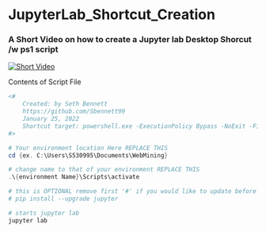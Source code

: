 # JupyterLab_Shortcut_Creation

### A Short Video on how to create a Jupyter lab Desktop Shorcut /w ps1 script
[![Short Video](http://img.youtube.com/vi/z4rUOiE7YNY/0.jpg)](http://www.youtube.com/watch?v=z4rUOiE7YNY "How to Create a Jupyter Lab Shortcut")


Contents of Script File
```Powershell
<#	
	Created: by Seth Bennett
	https://github.com/Sbennett99
	January 25, 2022
	Shortcut target: powershell.exe -ExecutionPolicy Bypass -NoExit -File {The File Location of the script}
#>

# Your environment location Here REPLACE THIS
cd {ex. C:\Users\S530995\Documents\WebMining} 

# change name to that of your environment REPLACE THIS
.\{environment Name}\Scripts\activate 

# this is OPTIONAL remove first '#' if you would like to update before every start
# pip install --upgrade jupyter 

# starts jupyter lab
jupyter lab
```
